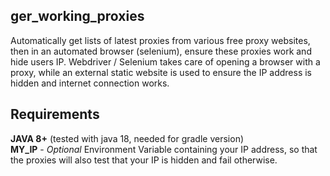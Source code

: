 ger_working_proxies
-------------------
Automatically get lists of latest proxies from various free proxy websites, then in an automated browser (selenium), ensure these proxies work and hide users IP.
Webdriver / Selenium takes care of opening a browser with a proxy, while an external static website is used to ensure the IP address is hidden and internet connection works.

Requirements
------------
**JAVA 8+** (tested with java 18, needed for gradle version)  
**MY_IP** - *Optional* Environment Variable containing your IP address, so that the proxies will also test that your IP is hidden and fail otherwise.